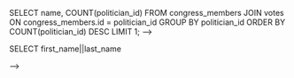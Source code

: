 <!-- The Election Board suspects there's some cheating going on! 
Help them figure out what is going on and if anyone is to blame.

(a) Which Congress member received the most votes?
<!-- List his/her name and a count of their votes. -->
SELECT name, COUNT(politician_id)
FROM congress_members JOIN votes ON congress_members.id = politician_id
GROUP BY politician_id
ORDER BY COUNT(politician_id) DESC LIMIT 1; -->


<!-- (b) Who were the people that voted for that politician?
<!-- List their names, gender and party. -->
SELECT first_name||last_name


<!-- How many votes were received by Congress members whose communication grade average was less than 9 
(this number can be found in the grade_current field)? List their name, location, grade since 1996, 
and the vote count. -->

<!-- What 10 states had the most voters turnout? (Does this correspond to the population of those states?) 
List the people that voted in the top state's elections. (It will be a big list, and you can use the results 
from your first query to help simplify this next query.) -->

<!-- List the people that voted more than 2 times? (It should only be once for their Senator and once for their 
representative!) Ay Caramba! We have some serious ballot stuffing! Report this to the Election Board! -->

<!-- Did anyone vote for the same politician twice? What was the name of the voter and the politician they voted for? 
Pretty sneaky... -->

<!-- Paste the text from your trace file into the repo and keep it for future reference on JOIN's and other SQL calls. 
Include the schemas of the 3 tables in the gist. 
Include some on the output of the queries if you're worried you won't remember all this syntax! --> -->